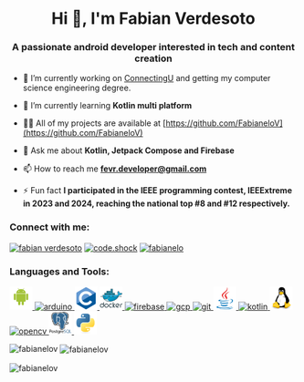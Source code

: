 <h1 align="center">Hi 👋, I'm Fabian Verdesoto</h1>
<h3 align="center">A passionate android developer interested in tech and content creation</h3>

- 🔭 I’m currently working on [ConnectingU](https://github.com/FabianeloV/ConnectingU) and getting my computer science engineering degree.

- 🌱 I’m currently learning **Kotlin multi platform**

- 👨‍💻 All of my projects are available at [https://github.com/FabianeloV](https://github.com/FabianeloV)

- 💬 Ask me about **Kotlin, Jetpack Compose and Firebase**

- 📫 How to reach me **fevr.developer@gmail.com**

- ⚡ Fun fact **I participated in the IEEE programming contest, IEEExtreme in 2023 and 2024, reaching the national top #8 and #12 respectively.**

<h3 align="left">Connect with me:</h3>
<p align="left">
<a href="https://linkedin.com/in/fabianverdesoto" target="blank"><img align="center" src="https://raw.githubusercontent.com/rahuldkjain/github-profile-readme-generator/master/src/images/icons/Social/linked-in-alt.svg" alt="fabian verdesoto" height="30" width="40" /></a>
<a href="https://instagram.com/code.shock" target="blank"><img align="center" src="https://raw.githubusercontent.com/rahuldkjain/github-profile-readme-generator/master/src/images/icons/Social/instagram.svg" alt="code.shock" height="30" width="40" /></a>
<a href="https://www.leetcode.com/fabianelo" target="blank"><img align="center" src="https://raw.githubusercontent.com/rahuldkjain/github-profile-readme-generator/master/src/images/icons/Social/leet-code.svg" alt="fabianelo" height="30" width="40" /></a>
</p>

<h3 align="left">Languages and Tools:</h3>
<p align="left"> <a href="https://developer.android.com" target="_blank" rel="noreferrer"> <img src="https://raw.githubusercontent.com/devicons/devicon/master/icons/android/android-original-wordmark.svg" alt="android" width="40" height="40"/> </a> <a href="https://www.arduino.cc/" target="_blank" rel="noreferrer"> <img src="https://cdn.worldvectorlogo.com/logos/arduino-1.svg" alt="arduino" width="40" height="40"/> </a> <a href="https://www.cprogramming.com/" target="_blank" rel="noreferrer"> <img src="https://raw.githubusercontent.com/devicons/devicon/master/icons/c/c-original.svg" alt="c" width="40" height="40"/> </a> <a href="https://www.docker.com/" target="_blank" rel="noreferrer"> <img src="https://raw.githubusercontent.com/devicons/devicon/master/icons/docker/docker-original-wordmark.svg" alt="docker" width="40" height="40"/> </a> <a href="https://firebase.google.com/" target="_blank" rel="noreferrer"> <img src="https://www.vectorlogo.zone/logos/firebase/firebase-icon.svg" alt="firebase" width="40" height="40"/> </a> <a href="https://cloud.google.com" target="_blank" rel="noreferrer"> <img src="https://www.vectorlogo.zone/logos/google_cloud/google_cloud-icon.svg" alt="gcp" width="40" height="40"/> </a> <a href="https://git-scm.com/" target="_blank" rel="noreferrer"> <img src="https://www.vectorlogo.zone/logos/git-scm/git-scm-icon.svg" alt="git" width="40" height="40"/> </a> <a href="https://www.java.com" target="_blank" rel="noreferrer"> <img src="https://raw.githubusercontent.com/devicons/devicon/master/icons/java/java-original.svg" alt="java" width="40" height="40"/> </a> <a href="https://kotlinlang.org" target="_blank" rel="noreferrer"> <img src="https://www.vectorlogo.zone/logos/kotlinlang/kotlinlang-icon.svg" alt="kotlin" width="40" height="40"/> </a> <a href="https://www.linux.org/" target="_blank" rel="noreferrer"> <img src="https://raw.githubusercontent.com/devicons/devicon/master/icons/linux/linux-original.svg" alt="linux" width="40" height="40"/> </a> <a href="https://opencv.org/" target="_blank" rel="noreferrer"> <img src="https://www.vectorlogo.zone/logos/opencv/opencv-icon.svg" alt="opencv" width="40" height="40"/> </a> <a href="https://www.postgresql.org" target="_blank" rel="noreferrer"> <img src="https://raw.githubusercontent.com/devicons/devicon/master/icons/postgresql/postgresql-original-wordmark.svg" alt="postgresql" width="40" height="40"/> </a> <a href="https://www.python.org" target="_blank" rel="noreferrer"> <img src="https://raw.githubusercontent.com/devicons/devicon/master/icons/python/python-original.svg" alt="python" width="40" height="40"/> </a> </p>

<p><img align="left" src="https://github-readme-stats.vercel.app/api/top-langs?username=fabianelov&show_icons=true&locale=en&layout=compact" alt="fabianelov" /></p>

<p>&nbsp;<img align="center" src="https://github-readme-stats.vercel.app/api?username=fabianelov&show_icons=true&locale=en" alt="fabianelov" /></p>

<p><img align="center" src="https://github-readme-streak-stats.herokuapp.com/?user=fabianelov&" alt="fabianelov" /></p>

